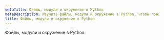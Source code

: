```yaml
---
metaTitle: Файлы, модули и окружение в Python
metaDescription: Изучите файлы, модули и окружение в Python, чтобы понять ключевые концепции и фундаментальные идеи в выбранной области
title: Файлы, модули и окружение в Python
---
```

Файлы, модули и окружение в Python
